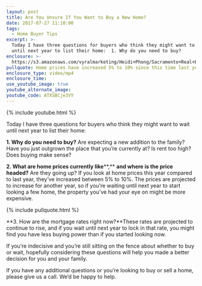 ```yaml
---
layout: post
title: Are You Unsure If You Want to Buy a New Home?
date: 2017-07-27 11:10:00
tags:
  - Home Buyer Tips
excerpt: >-
  Today I have three questions for buyers who think they might want to wait
  until next year to list their home:  1. Why do you need to buy?
enclosure: >-
  https://s3.amazonaws.com/vyralmarketing/Heidi+Phong/Sacramento+Real+Estate-+3+questions+for+unsure+buyers.mp4
pullquote: Home prices have increased 5% to 10% since this time last year.
enclosure_type: video/mp4
enclosure_time:
use_youtube_image: true
youtube_alternate_image:
youtube_code: ATXSBCje3VY
---
```



{% include youtube.html %}

Today I have three questions for buyers who think they might want to wait until next year to list their home:

**1. Why do you need to buy?** Are expecting a new addition to the family? Have you just outgrown the place that you’re currently at? Is rent too high? Does buying make sense?

**2. What are home prices currently like****,** **and where is the price headed?** Are they going up? If you look at home prices this year compared to last year, they’ve increased between 5% to 10%. The prices are projected to increase for another year, so if you’re waiting until next year to start looking a few home, the property you’ve had your eye on might be more expensive.

{% include pullquote.html %}

**3. How are the mortgage rates right now?**These rates are projected to continue to rise, and if you wait until next year to lock in that rate, you might find you have less buying power than if you started looking now.

If you’re indecisive and you’re still sitting on the fence about whether to buy or wait, hopefully considering these questions will help you made a better decision for you and your family.

If you have any additional questions or you’re looking to buy or sell a home, please give us a call. We’d be happy to help.